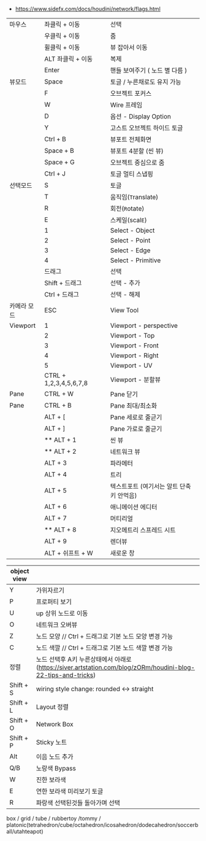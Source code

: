 - https://www.sidefx.com/docs/houdini/network/flags.html

|             |                        |                                          |
| ----------- | ---------------------- | ---------------------------------------- |
| 마우스      | 좌클릭 + 이동          | 선택                                     |
|             | 우클릭 + 이동          | 줌                                       |
|             | 휠클릭 + 이동          | 뷰 잡아서 이동                           |
|             | ALT 좌클릭 + 이동      | 복제                                     |
|             | Enter                  | 핸들 보여주기 ( 노드 별 다름 )           |
| 뷰모드      | Space                  | 토글 / 누른채로도 유지 가능              |
|             | F                      | 오브젝트 포커스                          |
|             | W                      | Wire 프레임                              |
|             | D                      | 옵션 -  Display Option                   |
|             | Y                      | 고스트 오브젝트 하이드 토글              |
|             | Ctrl + B               | 뷰포트 전체화면                          |
|             | Space + B              | 뷰포트 4분할 (씬 뷰)                     |
|             | Space + G              | 오브젝트 중심으로 줌                     |
|             | Ctrl + J               | 토글 멀티 스냅핑                         |
| 선택모드    | S                      | 토글                                     |
|             | T                      | 움직임(`T`ranslate)                      |
|             | R                      | 회전(`R`otate)                           |
|             | E                      | 스케일(scal`E`)                          |
|             | 1                      | Select - Object                          |
|             | 2                      | Select - Point                           |
|             | 3                      | Select - Edge                            |
|             | 4                      | Select - Primitive                       |
|             | 드래그                 | 선택                                     |
|             | Shift + 드래그         | 선택 - 추가                              |
|             | Ctrl + 드래그          | 선택 - 해제                              |
| 카메라 모드 | ESC                    | View Tool                                |
| Viewport    | 1                      | Viewport - perspective                   |
|             | 2                      | Viewport - Top                           |
|             | 3                      | Viewport - Front                         |
|             | 4                      | Viewport - Right                         |
|             | 5                      | Viewport - UV                            |
|             | CTRL + 1,2,3,4,5,6,7,8 | Viewport - 분할뷰                        |
| Pane        | CTRL + W               | Pane 닫기                                |
| Pane        | CTRL + B               | Pane 최대/최소화                         |
|             | ALT + [                | Pane 세로로 줄귿기                       |
|             | ALT + ]                | Pane 가로로 줄귿기                       |
|             | ** ALT + 1             | 씬 뷰                                    |
|             | ** ALT + 2             | 네트워크 뷰                              |
|             | ALT + 3                | 파라메터                                 |
|             | ALT + 4                | 트리                                     |
|             | ALT + 5                | 텍스트포트 (여기서는 알트 단축키 안먹음) |
|             | ALT + 6                | 애니메이션 에디터                        |
|             | ALT + 7                | 머티리얼                                 |
|             | ** ALT + 8             | 지오메트리 스프레드 시트                 |
|             | ALT + 9                | 렌더뷰                                   |
|             | ALT + 쉬프트 + W       | 새로운 창                                |
    
| object view |                                                                                                              |
| ----------- | ------------------------------------------------------------------------------------------------------------ |
| Y           | 가위자르기                                                                                                   |
| P           | 프로퍼티 보기                                                                                                |
| U           | up 상위 노드로 이동                                                                                          |
| O           | 네트워크 오버뷰                                                                                              |
| Z           | 노드 모양 // Ctrl + 드래그로 기본 노드 모양 변경 가능                                                        |
| C           | 노드 색깔 // Ctrl + 드래그로 기본 노드 색깔 변경 가능                                                        |
| 정렬        | 노드 선택후 A키 누른상태에서 아래로 (https://siver.artstation.com/blog/zORm/houdini-blog-22-tips-and-tricks) |
| Shift + S   | wiring style change: rounded <-> straight                                                                    |
| Shift + L   | Layout 정렬                                                                                                  |
| Shift + O   | Network Box                                                                                                  |
| Shift + P   | Sticky 노트                                                                                                  |
| Alt         | 이음 노드 추가                                                                                               |
| Q/B         | 노랑색 Bypass                                                                                                |
| W           | 진한 보라색                                                                                                  |
| E           | 연한 보라색 미리보기 토글                                                                                    |
| R           | 파랑색 선택된것들 돌아가며 선택                                                                              |

box / grid / tube / rubbertoy /tommy / platonic(tetrahedron/cube/octahedron/icosahedron/dodecahedron/soccerball/utahteapot)
